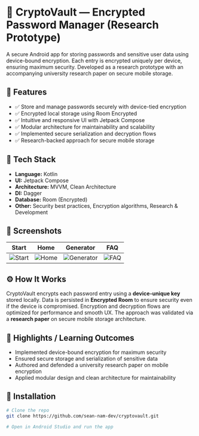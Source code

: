 # 🔐 CryptoVault — Encrypted Password Manager (Research Prototype)

A secure Android app for storing passwords and sensitive user data using device-bound encryption. Each entry is encrypted uniquely per device, ensuring maximum security. Developed as a research prototype with an accompanying university research paper on secure mobile storage.

## 🚀 Features
- ✅ Store and manage passwords securely with device-tied encryption  
- ✅ Encrypted local storage using Room Encrypted  
- ✅ Intuitive and responsive UI with Jetpack Compose  
- ✅ Modular architecture for maintainability and scalability  
- ✅ Implemented secure serialization and decryption flows  
- ✅ Research-backed approach for secure mobile storage  

## 🧩 Tech Stack
- **Language:** Kotlin  
- **UI:** Jetpack Compose  
- **Architecture:** MVVM, Clean Architecture  
- **DI:** Dagger  
- **Database:** Room (Encrypted)  
- **Other:** Security best practices, Encryption algorithms, Research & Development  

## 📸 Screenshots
| Start | Home | Generator | FAQ |
|------------|------------|------------|------------|
| ![Start](https://github.com/user-attachments/assets/06188ecc-a90c-4aec-9bc3-a87ae81df219) | ![Home](https://github.com/user-attachments/assets/6eeb5796-2770-4d80-b8f7-f15062b537d1) | ![Generator](https://github.com/user-attachments/assets/e3852947-00eb-477a-94f1-0817f6fd2867) | ![FAQ](https://github.com/user-attachments/assets/ed0c1bc8-08ea-4736-a743-5f6684fb1dd5) |

## ⚙️ How It Works
CryptoVault encrypts each password entry using a **device-unique key** stored locally. Data is persisted in **Encrypted Room** to ensure security even if the device is compromised. Encryption and decryption flows are optimized for performance and smooth UX. The approach was validated via a **research paper** on secure mobile storage architecture.

## 🧠 Highlights / Learning Outcomes
- Implemented device-bound encryption for maximum security  
- Ensured secure storage and serialization of sensitive data  
- Authored and defended a university research paper on mobile encryption  
- Applied modular design and clean architecture for maintainability  

## 📂 Installation
```bash
# Clone the repo
git clone https://github.com/sean-nam-dev/cryptovault.git

# Open in Android Studio and run the app
